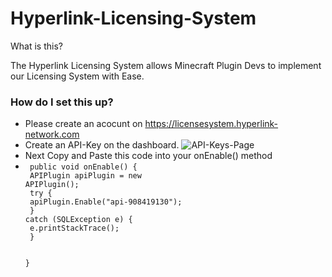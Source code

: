 # Hyperlink-Licensing-System

What is this?

The Hyperlink Licensing System allows Minecraft Plugin Devs to implement our Licensing System with Ease.


### How do I set this up?

- Please create an acocunt on https://licensesystem.hyperlink-network.com
- Create an API-Key on the dashboard. 
![API-Keys-Page](https://user-images.githubusercontent.com/71306750/138485996-469d5113-9ff5-42bb-a457-ae0f6022b177.png)
- Next Copy and Paste this code into your onEnable() method
- <code>        public void onEnable() {
         <br>
         APIPlugin apiPlugin = new APIPlugin();<br>
         try {<br>
              apiPlugin.Enable("api-908419130");<br>
            } catch (SQLException e) {<br>
              e.printStackTrace();<br>
          }<br>
  <br>
    }<br>
</code>
